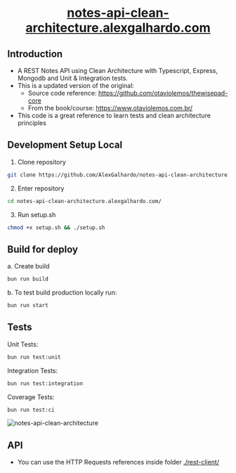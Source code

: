 
<div align="center">
	<h1 align="center"><a href="https://notes-api-clean-architecture.alexgalhardo.com" target="_blank">notes-api-clean-architecture.alexgalhardo.com</a></h1>
</div>

## Introduction

- A REST Notes API using Clean Architecture with Typescript, Express, Mongodb and Unit & Integration tests.
- This is a updated version of the original:
   - Source code reference: <https://github.com/otaviolemos/thewisepad-core>
   - From the book/course: <https://www.otaviolemos.com.br/>
- This code is a great reference to learn tests and clean architecture principles

## Development Setup Local

1. Clone repository
```bash
git clone https://github.com/AlexGalhardo/notes-api-clean-architecture.alexgalhardo.com
```

2. Enter repository
```bash
cd notes-api-clean-architecture.alexgalhardo.com/
```

3. Run setup.sh
```bash
chmod +x setup.sh && ./setup.sh
```

## Build for deploy
a. Create build
```bash
bun run build
```

b. To test build production locally run:

```bash
bun run start
```

## Tests
Unit Tests:
```bash
bun run test:unit
```

Integration Tests:
```bash
bun run test:integration
```

Coverage Tests:
```bash
bun run test:ci
```

![notes-api-clean-architecture](https://github.com/AlexGalhardo/notes-api-clean-architecture.alexgalhardo.com/assets/19540357/b6b743bc-0d92-4137-895b-b32836c79730)

## API
- You can use the HTTP Requests references inside folder [./rest-client/](./rest-client/)
